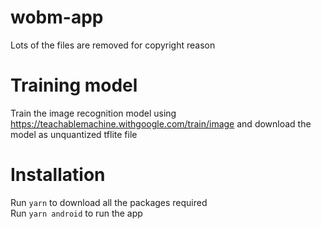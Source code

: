 # wobm-app  
Lots of the files are removed for copyright reason  
# Training model
Train the image recognition model using https://teachablemachine.withgoogle.com/train/image and download the model as unquantized tflite file  
# Installation  
Run `yarn` to download all the packages required  
Run `yarn android` to run the app
